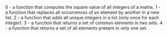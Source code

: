 0 - a function that computes the square value of all integers of a matrix.
1 - a function that replaces all occurrences of an element by another in a new list.
2 - a function that adds all unique integers in a list (only once for each integer).
3 - a function that returns a set of common elements in two sets.
4 - a function that returns a set of all elements present in only one set.